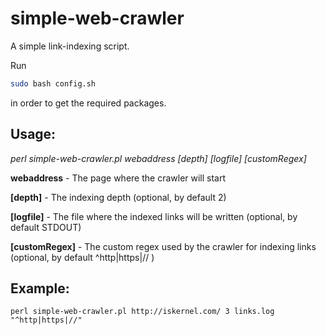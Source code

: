 simple-web-crawler
==================

A simple link-indexing script.

Run 

```bash
sudo bash config.sh
``` 

in order to get the required packages.

Usage:
--

*perl simple-web-crawler.pl webaddress [depth] [logfile] [customRegex]*

**webaddress**    - The page where the crawler will start

**[depth]**       - The indexing depth (optional, by default 2)

**[logfile]**     - The file where the indexed links will be written (optional, by default STDOUT)

**[customRegex]** - The custom regex used by the crawler for indexing links (optional, by default ^http|https|\/\/ )

Example:
---

```
perl simple-web-crawler.pl http://iskernel.com/ 3 links.log "^http|https|//"
```
